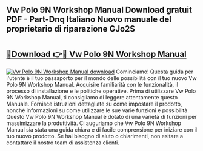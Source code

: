 ## Vw Polo 9N Workshop Manual Download gratuit PDF - Part-Dnq Italiano Nuovo manuale del proprietario di riparazione GJo2S

# <h2><a href="http://dfdsk30.blite.top/?on=Vw+Polo+9N+Workshop+Manual">🔗Download 👉🔴 Vw Polo 9N Workshop Manual</a></h2>

[![Vw Polo 9N Workshop Manual download](https://i.imgur.com/lujVjoI.png)](http://dfdsk30.blite.top/?on=Vw+Polo+9N+Workshop+Manual)
Cominciamo! Questa guida per l'utente è il tuo passaporto per il mondo delle possibilità con il tuo nuovo Vw Polo 9N Workshop Manual. Acquisire familiarità con le funzionalità, il processo di installazione e le politiche operative. Prima di utilizzare Vw Polo 9N Workshop Manual, ti consigliamo di leggere attentamente questo Manuale. Fornisce istruzioni dettagliate su come impostare il prodotto, nonché informazioni su come utilizzare le sue varie funzioni e possibilità. Questo Vw Polo 9N Workshop Manual è dotato di una varietà di funzioni per massimizzare la produttività. Ci auguriamo che Vw Polo 9N Workshop Manual sia stata una guida chiara e di facile comprensione per iniziare con il tuo nuovo prodotto. Se hai bisogno di aiuto o chiarimenti, non esitare a contattare il nostro team di assistenza clienti.
